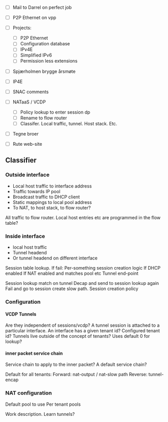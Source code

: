 - [ ] Mail to Darrel on perfect job
- [ ] P2P Ethernet on vpp
- [ ] Projects:
	- [ ] P2P Ethernet
	- [ ] Configuration database
	- [ ] IPv4E
	- [ ] Simplified IPv6
	- [ ] Permission less extensions

- [ ] Spjærholmen brygge årsmøte
- [ ] IP4E
- [ ] SNAC comments
- [ ] NATaaS / VCDP
	- [ ] Policy lookup to enter session dp
	- [ ] Rename to flow router
	- [ ] Classifer. Local traffic, tunnel. Host stack. Etc. 
- [ ] Tegne broer
- [ ] Rute web-site


## Classifier
### Outside interface
- Local host traffic to interface address
- Traffic towards IP pool
- Broadcast traffic to DHCP client
- Static mappings to local pool address
- To NAT, to host stack, to flow router?

All traffic to flow router. Local host entries etc are programmed in the flow table?

### Inside interface 
- local host traffic
- Tunnel headend
- Or tunnel headend on different interface 


Session table lookup. 
If fail:
	Per-something session creation logic
	If DHCP enabled
	If NAT enabled and matches pool etc
	Tunnel end-point

Session lookup match on tunnel
Decap and send to session lookup again 
Fail and go to session create slow path. Session creation policy 
	


### Configuration 

#### VCDP Tunnels 
Are they independent of sessions/vcdp?
A tunnel session is attached to a particular interface. An interface has a given tenant id?
Configured tenant id?
Tunnels live outside of the concept of tenants? Uses default 0 for lookup?


#### inner packet service chain 
Service chain to apply to the inner packet?
A default service chain?

Default for all tenants:
Forward: nat-output / nat-slow path 
Reverse: tunnel-encap

### NAT configuration 
Default pool to use
Per tenant pools


Work description. 
Learn tunnels?





